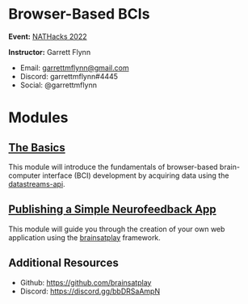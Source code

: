 # Browser-Based BCIs

**Event:** [NATHacks 2022](https://nathacks22.devpost.com/)

**Instructor:** Garrett Flynn
- Email: garrettmflynn@gmail.com
- Discord: garrettmflynn#4445
- Social: @garrettmflynn

# Modules
## [The Basics](./basics/README.md)
This module will introduce the fundamentals of browser-based brain-computer interface (BCI) development by acquiring data using the [datastreams-api](https://github.com/brainsatplay/datastreams-api).


## [Publishing a Simple Neurofeedback App](./app/README.md)
This module will guide you through the creation of your own web application using the [brainsatplay](https://github.com/brainsatplay/brainsatplay) framework.

## Additional Resources
- Github: https://github.com/brainsatplay
- Discord: https://discord.gg/bbDRSaAmpN

